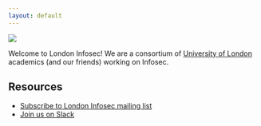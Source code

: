 ```yaml
---
layout: default
---
```


![](https://london.ac.uk/sites/default/files/styles/promo_large/public/2017-08/Study%20in%20london.png?itok=GqrD62Mc)

Welcome to London Infosec! We are a consortium of [University of London](https://london.ac.uk/ways-study/study-campus-london/member-institutions) academics (and our friends) working on Infosec.


## [](#header-2)Resources

* [Subscribe to London Infosec mailing list](https://www.jiscmail.ac.uk/cgi-bin/webadmin?SUBED1=LONDON-INFOSEC&A=1)
* [Join us on Slack](https://london-infosec.slack.com/)
